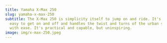 ```yaml
---
title: Yamaha X-Max 250
slug: yamaha-x-max-250
subtitle: The X-Max 250 is simplicity itself to jump on and ride. It's comfy,
  easy to get on and off and handles the twist and turns of the urban sprawl
  with ease. It's practical and capable, but uninspiring.
image: img/x-max-250.jpeg
---
```

